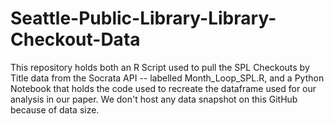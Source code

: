 # Seattle-Public-Library-Library-Checkout-Data

This repository holds both an R Script used to pull the SPL Checkouts by Title data from the Socrata API -- labelled Month_Loop_SPL.R, and a Python Notebook that holds the code used to recreate the dataframe used for our analysis in our paper. We don't host any data snapshot on this GitHub because of data size. 
